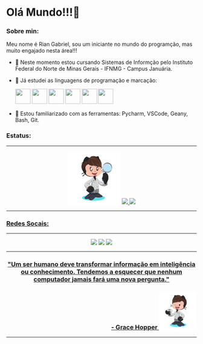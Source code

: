 # Olá Mundo!!!👋

### Sobre min: 

Meu nome é Rian Gabriel, sou um iniciante no mundo do programção, mas muito engajado nesta área!!!
- 🔭 Neste momento estou cursando Sistemas de Informção pelo Instituto Federal do Norte de Minas Gerais - IFNMG - Campus Januária.
- 🌱 Já estudei as linguagens de programação e marcação: 

   <img src="https://cdn.jsdelivr.net/gh/devicons/devicon/icons/c/c-plain.svg" width="40" height="40"/> <img src="https://cdn.jsdelivr.net/gh/devicons/devicon/icons/python/python-plain.svg" width="40" height="40"/> <img src="https://cdn.jsdelivr.net/gh/devicons/devicon/icons/html5/html5-original.svg" width="40" height="40"/> <img src="https://cdn.jsdelivr.net/gh/devicons/devicon/icons/css3/css3-original.svg" width="40" height="40"/>  <img src="https://cdn.jsdelivr.net/gh/devicons/devicon/icons/javascript/javascript-original.svg" width="40" height="40" /> <img src="https://cdn.jsdelivr.net/gh/devicons/devicon/icons/react/react-original-wordmark.svg"  width="40" height="40"/>
          
          
- 🤝 Estou familiarizado com as ferramentas: Pycharm, VSCode, Geany, Bash, Git. 

### Estatus: 
***

<div align="center">
  <img src="https://github.com/RianAndrade/EstudosC/blob/main/imagens/octocat-1677547065887.png"  width="140" height="140"/>
  <a href="https://github.com/RianAndrade">
  <img height="135em" src="https://github-readme-stats.vercel.app/api?username=RianAndrade&show_icons=true&theme=dracula&include_all_commits=true&count_private=true"/>
  <img height="135em" src="https://github-readme-stats.vercel.app/api/top-langs/?username=RianAndrade&layout=compact&langs_count=7&theme=dracula"/>
</div>

***
### Redes Socais: 
***
   
<div align="center">
<a href="https://www.instagram.com/riangabriel_rg_hk/?next=%2F" target="_blank"><img src="https://img.shields.io/badge/-Instagram-%23E4405F?style=for-the-badge&logo=instagram&logoColor=white" target="_blank"></a>
<a href = "mailto:riangabrieldev@gmail.com?Subject=Ol%E1%2C%20te%20achei%20pelo%20seu%20Git"><img src="https://img.shields.io/badge/Gmail-D14836?style=for-the-badge&logo=gmail&logoColor=white" target="_blank"></a>
<a href="https://www.linkedin.com/in/rian-andrade-52489425b/" target="_blank"><img src="https://img.shields.io/badge/-LinkedIn-%230077B5?style=for-the-badge&logo=linkedin&logoColor=white" target="_blank">
  </div>

   
***

<div align="center">
   
   
   
### "Um ser humano deve transformar informação em inteligência ou conhecimento. Tendemos a esquecer que nenhum computador jamais fará uma nova pergunta."

   
</div>
   
<div align="right">
   
###  - Grace Hopper   <img src="https://github.com/RianAndrade/EstudosC/blob/main/imagens/octocat-1677582851060.png"  width="100" height="100"/>
 
   
</div>   
   
***
   
   
